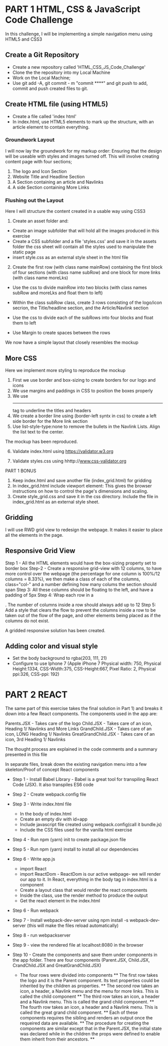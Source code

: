 # PART 1 HTML, CSS & JavaScript Code Challenge

In this challenge, I will be implementing a simple navigation menu using HTML5 and CSS3

## Create a Git Repository
* Create a new repository called 'HTML_CSS_JS_Code_Challenge'
* Clone the the repository into my Local Machine
* Work on the Local Machine;
* Use git add -A, git commit - m "commit ****" and git push to add, commit and push created files to git. 

## Create HTML file (using HTML5)
* Create a file called 'index html'
* In index.html, use HTML5 elements to mark up the structure, with an article element to contain everything.

### Groundwork Layout
I will now lay the groundwork for my markup order: Ensuring that the design will be useable with styles and images turned off. This will involve creating content page with four sections;
1. The logo and Icon Section
2. Website Title and Headline Section
3. A Section containing an article and Navlinks
4. A side Section containing More Links

### Flushing out the Layout
Here I will structure the content created in a usable way using CSS3
1. Create an asset folder and:
 * Create an image subfolder that will hold all the images produced in this exercise
 * Create a CSS subfolder and a file 'styles.css' and save it in the assets folder the css sheet will contain all the styles used to manipulate the static page
 * insert style.css as an external style sheet in the html file

2. Create the first row (with class name mainRow) containing the first block of four sections (with class name subRow) and one block for more links (with class name moreLks)
 * Use the css to divide mainRow into two blocks (with class names subRow and moreLks and float them to left)
 * Within the class subRow class, create 3 rows consisting of the logo/icon secrion, the Title/headline section, and the Article/Navlink section

 * Use the css to divide each of the subRows into four blocks and float them to left

 * Use Margin to create spaces between the rows

 We now have a simple layout that closely resembles the mockup

## More CSS

Here we implement more styling to reproduce the mockup

1. First we use border and box-sizing to create borders for our logo and icons
2. We use margins and paddings in CSS to position the boxes properly
3. We use <hr> tag to underline the titles and headers
4. We create a border line using (border-left syntx in css) to create a left side border for the More link section
5. Use list-style-type:none to remove the bullets in the Navlink Lists. Align the list text to the center.

The mockup has been reproduced.

6. Validate index.html using https://validator.w3.org 

7. Validate styles.css using hhttp://www.css-validator.org 

PART 1 BONUS
1. Keep index.html and save another file (index_grid.html) for gridding
2. In index_grid.html include <meta> viewport element: This gives the browser instructions on how to control the page's dimensions and scaling.
3. Create style_grid.css and save it in the css directory. Include the file in index_grid.html as an external style sheet.

## Gridding
I will use RWD grid view to redesign the webpage. It makes it easier to place all the elements in the page. 

## Responsive Grid View
Step 1 - All the HTML elements would have the box-sizing property set to border box
Step-2 - Create a responsive grid-view with 12 columns, to have more control over the webpage (the percentage for one column is 100%/12 columns = 8.33%), we then make a class of each of the columns, class="col-" and a number defining how many colums the section should span
Step 3:  All these columns should be floating to the left, and have a padding of 5px
Step 4: Wrap each row in a <div>. The number of columns inside a row should always add up to 12
Step 5: Add a style that clears the flow to prevent the columns inside a row to be taken out of the flow of the page, and other elements being placed as if the columns do not exist. 

A gridded responsive solution has been created.

## Adding color and visual style

* Set the body background to rgba(203, 111, 21)
* Configure to use Iphone 7 (Apple iPhone 7	Physical width: 750, Physical Height:1334, CSS-Width:375, CSS-Height:667, Pixel Ratio: 2, Physical ppi:326, CSS-ppi: 192)

# PART 2 REACT

The same part of this exercise takes the final solution in Part 1) and breaks it down into a few React components. The components used in the app are:

Parents.JSX - Takes care of the logo
Child.JSX - Takes care of an icon, Heading 1/ Navlinks and More Links
GrandChild.JSX - Takes care of an icon, LONG Heading 1/ Navlinks
GreatGrandChild.JSX - Takes care of an icon, 3rd Heading 1/ Navlinks

The thought process are explained in the code comments and a summary presented in this file

In separate files, break down the existing navigation menu into a few skeleton/Proof of concept React components

* Step 1 - Install Babel Library - Babel is a great tool for transpiling React Code (JSX). It also transpiles ES6 code

* Step 2 - Create webpack.config file
* Step 3 - Write index.html file
  * In the body of index.html
   * Create an empty div with id=app 
   * Include javascript file created using webpack.config(call it bundle.js)
   * Include the CSS files used for the vanilla html exercise
* Step 4 - Run npm (yarn) init to create package.json file
* Step 5 - Run npm (yarn) install to install all our dependencies
* Step 6 - Write app.js 
  * import React
  * import ReactDom - ReactDom is our active webpage- we will render our app to it. In React, everything in the body tag in index.html is a component
  * Create a layout class that would render the react components
  * Inside the class, use the render method to produce the output
  * Get the react element in the index.html
* Step 6 - Run webpack
* Step 7 - Install webpack-dev-server using npm install -s webpack-dev-server (this will make the files reload automatically)
* Step 8 - run webpackserver
* Step 9 - view the rendered file at localhost:8080 in the browser
* Step 10 - Create the components and save them under components in the app folder. There are four components (Parent.JSX, Child.JSX, CrandChild.JSX and GreatGrandChild.JSX)
  * The four rows were divided into components
    ** The first row takes the logo and it is the Parent component. Its text properties could be inherited by the children as properties.
    ** The second row takes an icon, a header, a Navlink menu and the menu for more links. This is called the child component
    ** The third row takes  an icon, a header and a Navlink menu. This is called the grand child component.
    ** The fourth row takes  an icon, a header and a Navlink menu. This is called the great grand child component.
    ** Each of these components requires the sibling and renders an output once the requeired data are available.
    ** The procedure for creating the components are similar except that in the Parent.JSX, the initial state was declared while in the children the props were defined to enable them inherit from their ancestors. 
    ** 
